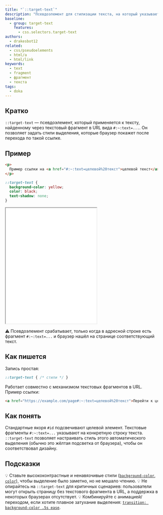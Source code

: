```yaml
---
title: "`::target-text`"
description: "Псевдоэлемент для стилизации текста, на который указывает текстовый фрагмент в URL (`#:~:text=...`). Помогает визуально выделить целевой фрагмент после перехода."
baseline:
  - group: target-text
    features:
      - css.selectors.target-text
authors:
  - drakesbot12
related:
  - css/pseudoelements
  - html/a
  - html/link
keywords:
  - text
  - fragment
  - фрагмент
  - текста
tags:
  - doka
---
```


## Кратко

`::target-text` — псевдоэлемент, который применяется к тексту, найденному через текстовый фрагмент в URL вида `#:~:text=...`. Он позволяет задать стили выделения, которые браузер покажет после перехода по такой ссылке.

## Пример

```html
<p>
  Пример ссылки на <a href="#:~:text=целевой%20текст">целевой текст</a> на этой же странице.
</p>
```

```css
::target-text {
  background-color: yellow;
  color: black;
  text-shadow: none;
}
```

<iframe title="Подсветка целевого текста через ::target-text" src="demos/basic/" height="380"></iframe>

<aside>

⚠️ Псевдоэлемент срабатывает, только когда в адресной строке есть фрагмент `#:~:text=...` и браузер нашёл на странице соответствующий текст.

</aside>

## Как пишется

Запись простая:

```css
::target-text { /* стили */ }
```

Работает совместно с механизмом текстовых фрагментов в URL. Пример ссылки:

```html
<a href="https://example.com/page#:~:text=целевой%20текст">Перейти к целевому тексту</a>
```

## Как понять

Стандартные якоря `#id` подсвечивают целевой элемент. Текстовые фрагменты `#:~:text=...` указывают на конкретную строку текста. `::target-text` позволяет настраивать стиль этого автоматического выделения (обычно это жёлтая подсветка от браузера), чтобы он соответствовал дизайну.

## Подсказки

💡 Ставьте высококонтрастные и ненавязчивые стили ([`background-color`](/css/background-color/), [`color`](/css/color/)), чтобы выделение было заметно, но не мешало чтению.
💡 Не опирайтесь на `::target-text` для критичных сценариев: пользователи могут открыть страницу без текстового фрагмента в URL, а поддержка в некоторых браузерах отсутствует.
💡 Комбинируйте с анимацией/переходом, если хотите плавное затухание выделения: [`transition: background-color .5s ease`](/css/transition/).
